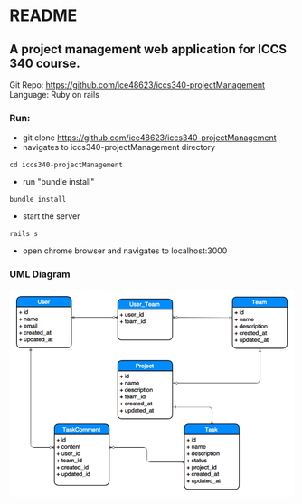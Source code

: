 # README

## A project management web application for ICCS 340 course.

Git Repo: https://github.com/ice48623/iccs340-projectManagement
Language: Ruby on rails

### Run:
* git clone https://github.com/ice48623/iccs340-projectManagement
* navigates to iccs340-projectManagement directory

```
cd iccs340-projectManagement
```

* run "bundle install"
```
bundle install
```

* start the server

```
rails s
```
* open chrome browser and navigates to localhost:3000

### UML Diagram
![alt tag](https://github.com/ice48623/iccs340-projectManagement/blob/master/Diagram.png)
